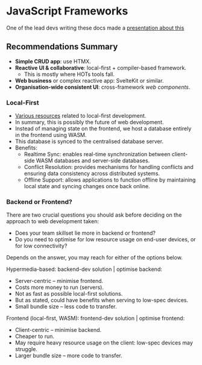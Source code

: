 # JavaScript Frameworks

One of the lead devs writing these docs made a
[presentation about this](https://gitlab.com/spwoodcock/presentations/-/tree/main/2024?ref_type=heads)

## Recommendations Summary

- **Simple CRUD app**: use HTMX.
- **Reactive UI & collaborative**: local-first + compiler-based framework.
  - This is mostly where HOTs tools fall.
- **Web business** or complex reactive app: SvelteKit or similar.
- **Organisation-wide consistent UI**: cross-framework _web components_.

### Local-First

- [Various resources](https://localfirstweb.dev) related to local-first development.
- In summary, this is possibly the future of web development.
- Instead of managing state on the frontend, we host a database
  entirely in the frontend using WASM.
- This database is synced to the centralised database server.
- Benefits:
  - Realtime Sync: enables real-time synchronization between client-side
    WASM databases and server-side databases.
  - Conflict Resolution: provides mechanisms for handling conflicts and
    ensuring data consistency across distributed systems.
  - Offline Support: allows applications to function offline by maintaining
    local state and syncing changes once back online.

### Backend or Frontend?

There are two crucial questions you should ask before deciding on the
approach to web development taken:

- Does your team skillset lie more in backend or frontend?
- Do you need to optimise for low resource usage on end-user devices,
  or for low connectivity?

Depends on the answer, you may reach for either of the options below.

Hypermedia-based: backend-dev solution | optimise backend:

- Server-centric – minimise frontend.
- Costs more money to run (servers).
- Not as fast as possible local-first solutions.
- But as stated, could have benefits when serving to low-spec devices.
- Small bundle size – less code to transfer.

Frontend (local-first, WASM): frontend-dev solution | optimise frontend:

- Client-centric – minimise backend.
- Cheaper to run.
- May require heavy resource usage on the client: low-spec devices may
  struggle.
- Larger bundle size – more code to transfer.
